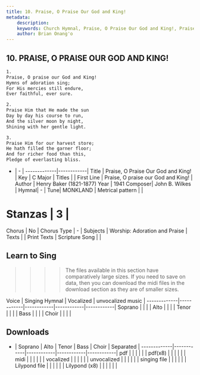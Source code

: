 ```yaml
---
title: 10. Praise, O Praise Our God and King!
metadata:
    description: 
    keywords: Church Hymnal, Praise, O Praise Our God and King!, Praise, O praise our God and King!, 
    author: Brian Onang'o
---
```



## 10. PRAISE, O PRAISE OUR GOD AND KING!

```txt
1.
Praise, O praise our God and King! 
Hymns of adoration sing; 
For His mercies still endure, 
Ever faithful, ever sure. 

2.
Praise Him that He made the sun 
Day by day his course to run, 
And the silver moon by night, 
Shining with her gentle light. 

3.
Praise Him for our harvest store; 
He hath filled the garner floor; 
And for richer food than this, 
Pledge of everlasting bliss.
```

- |   -  |
-------------|------------|
Title | Praise, O Praise Our God and King! |
Key | C Major |
Titles |  |
First Line | Praise, O praise our God and King! |
Author | Henry Baker (1821-1877)
Year | 1941
Composer| John B. Wilkes |
Hymnal|  - |
Tune| MONKLAND |
Metrical pattern | |
# Stanzas | 3 |
Chorus | No |
Chorus Type | - |
Subjects | Worship: Adoration and Praise |
Texts |  |
Print Texts | 
Scripture Song |  |
  
## Learn to Sing

>>>> The files available in this section have comparatively large sizes. If you need to save on data, then you can download the midi files in the download section as they are of smaller sizes.

Voice |  Singing Hymnal | Vocalized | unvocalized music |
-------------|------------|------------|------------|------------|
Soprano | | | |
Alto | | | |
Tenor | | | |
Bass | | | |
Choir | | | |

## Downloads

- |  Soprano | Alto | Tenor | Bass | Choir | Separated |
-------------|------------|------------|------------|------------|
pdf | | | | | |
pdf(x8) | | | | | |
midi | | | | | |
vocalized | | | | | |
unvocalized | | | | | |
singing file | | | | | |
Lilypond file | | | | | |
Lilypond (x8) | | | | | |
  